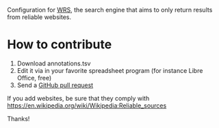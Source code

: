 Configuration for [WRS](https://en.wikipedia.org/wiki/User:Syced/Wikipedia_Reference_Search), the search engine that aims to only return results from reliable websites.

# How to contribute

1. Download annotations.tsv
2. Edit it via in your favorite spreadsheet program (for instance Libre Office, free)
3. Send a [GitHub pull request](https://help.github.com/en/articles/creating-a-pull-request)

If you add websites, be sure that they comply with https://en.wikipedia.org/wiki/Wikipedia:Reliable_sources

Thanks!
